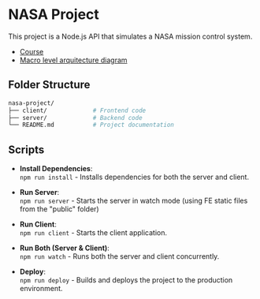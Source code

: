 # NASA Project

This project is a Node.js API that simulates a NASA mission control system.

- [Course](https://academy.zerotomastery.io/courses/learn-node-js/lectures/31806849)
- [Macro level arquitecture diagram](https://lucid.app/lucidchart/2e25c1c0-aba2-4295-89e9-9c49f98daadc/edit?invitationId=inv_16a1d610-d5f1-4511-abca-56d49145d098&page=0_0#)


## Folder Structure

```sh
nasa-project/
├── client/             # Frontend code
├── server/             # Backend code
└── README.md           # Project documentation
```

## Scripts

- **Install Dependencies**:  
  `npm run install` - Installs dependencies for both the server and client.

- **Run Server**:  
  `npm run server` - Starts the server in watch mode (using FE static files from the "public" folder)

- **Run Client**:  
  `npm run client` - Starts the client application.

- **Run Both (Server & Client)**:  
  `npm run watch` - Runs both the server and client concurrently.

- **Deploy**:  
  `npm run deploy` - Builds and deploys the project to the production environment.
